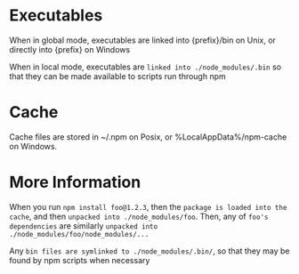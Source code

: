 # Executables

When in global mode, executables are linked into {prefix}/bin on Unix, or directly into {prefix} on Windows

When in local mode, executables are `linked into ./node_modules/.bin` so that they can be made available to scripts run through npm

# Cache

Cache files are stored in ~/.npm on Posix, or %LocalAppData%/npm-cache on Windows.

# More Information

When you run `npm install foo@1.2.3`, then the `package is loaded into the cache`, and then `unpacked into ./node_modules/foo`. Then, any of `foo's dependencies` are similarly `unpacked into ./node_modules/foo/node_modules/...`

Any `bin files are symlinked to ./node_modules/.bin/`, so that they may be found by npm scripts when necessary
